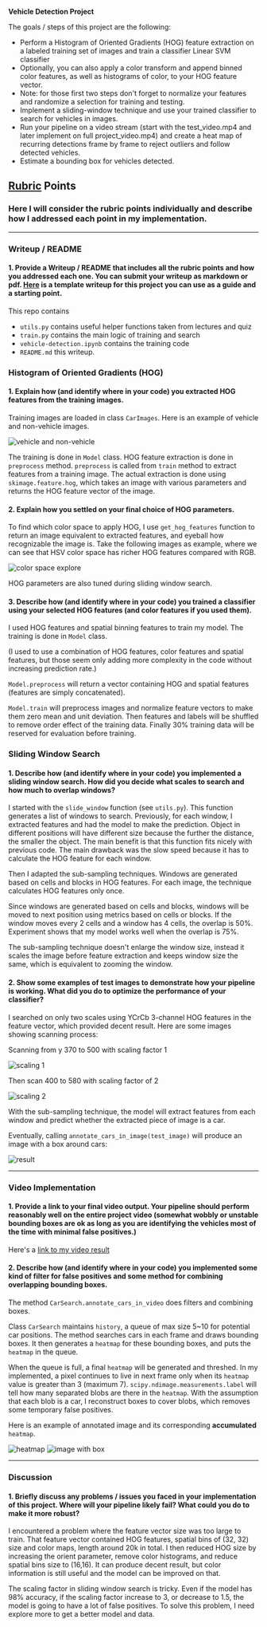 **Vehicle Detection Project**

The goals / steps of this project are the following:

* Perform a Histogram of Oriented Gradients (HOG) feature extraction on a labeled training set of images and train a classifier Linear SVM classifier
* Optionally, you can also apply a color transform and append binned color features, as well as histograms of color, to your HOG feature vector.
* Note: for those first two steps don't forget to normalize your features and randomize a selection for training and testing.
* Implement a sliding-window technique and use your trained classifier to search for vehicles in images.
* Run your pipeline on a video stream (start with the test_video.mp4 and later implement on full project_video.mp4) and create a heat map of recurring detections frame by frame to reject outliers and follow detected vehicles.
* Estimate a bounding box for vehicles detected.

[//]: # (Image References)
[image1]: ./writeup-images/v-nv.png
[image2]: ./writeup-images/rgb-hsv.png
[scale1]: ./writeup-images/scale15.png
[scale2]: ./writeup-images/scale2.png
[heatmap1]: ./writeup-images/hotimage-0.jpg
[heatmap_image1]: ./writeup-images/hotimagehot-0.jpg
[pipeline_result]: ./writeup-images/pipeline-result.png

## [Rubric](https://review.udacity.com/#!/rubrics/513/view) Points
### Here I will consider the rubric points individually and describe how I addressed each point in my implementation.  

---
### Writeup / README

#### 1. Provide a Writeup / README that includes all the rubric points and how you addressed each one.  You can submit your writeup as markdown or pdf.  [Here](https://github.com/udacity/CarND-Vehicle-Detection/blob/master/writeup_template.md) is a template writeup for this project you can use as a guide and a starting point.  

This repo contains

 - `utils.py` contains useful helper functions taken from lectures and quiz
 - `train.py` contains the main logic of training and search
 - `vehicle-detection.ipynb` contains the training code
 - `README.md` this writeup.

### Histogram of Oriented Gradients (HOG)

#### 1. Explain how (and identify where in your code) you extracted HOG features from the training images.

Training images are loaded in class `CarImages`. Here is an example of vehicle and non-vehicle images.

![vehicle and non-vehicle][image1]


The training is done in `Model` class. HOG feature extraction is done in `preprocess` method. `preprocess` is called from `train` method to extract features from a training image. The actual extraction is done using `skimage.feature.hog`, which takes an image with various parameters and returns the HOG feature vector of the image.


#### 2. Explain how you settled on your final choice of HOG parameters.

To find which color space to apply HOG, I use `get_hog_features` function to return an image equivalent to extracted features, and eyeball how recognizable the image is. Take the following images as example, where we can see that HSV color space has richer HOG features compared with RGB.

![color space explore][image2]

HOG parameters are also tuned during sliding window search.

#### 3. Describe how (and identify where in your code) you trained a classifier using your selected HOG features (and color features if you used them).

I used HOG features and spatial binning features to train my model. The training is done in `Model` class.

(I used to use a combination of HOG features, color features and spatial features, but those seem only adding more complexity in the code without increasing prediction rate.)

`Model.preprocess` will return a vector containing HOG and spatial features (features are simply concatenated).

`Model.train` will preprocess images and normalize feature vectors to make them zero mean and unit deviation. Then features and labels will be shuffled to remove order effect of the training data. Finally 30% training data will be reserved for evaluation before training.

### Sliding Window Search

#### 1. Describe how (and identify where in your code) you implemented a sliding window search.  How did you decide what scales to search and how much to overlap windows?

I started with the `slide_window` function (see `utils.py`). This function generates a list of windows to search. Previously, for each window, I extracted features and had the model to make the prediction. Object in different positions will have different size because the further the distance, the smaller the object. The main benefit is that this function fits nicely with previous code. The main drawback was the slow speed because it has to calculate the HOG feature for each window.

Then I adapted the sub-sampling techniques. Windows are generated based on cells and blocks in HOG features. For each image, the technique calculates HOG features only once.

Since windows are generated based on cells and blocks, windows will be moved to next position using metrics based on cells or blocks. If the window moves every 2 cells and a window has 4 cells, the overlap is 50%. Experiment shows that my model works well when the overlap is 75%.

The sub-sampling technique doesn't enlarge the window size, instead it scales the image before feature extraction and keeps window size the same, which is equivalent to zooming the window.

#### 2. Show some examples of test images to demonstrate how your pipeline is working.  What did you do to optimize the performance of your classifier?

I searched on only two scales using YCrCb 3-channel HOG features in the feature vector, which provided decent result.  Here are some images showing scanning process:

Scanning from y 370 to 500 with scaling factor 1

![scaling 1][scale1]

Then scan 400 to 580 with scaling factor of 2

![scaling 2][scale2]

With the sub-sampling technique, the model will extract features from each window and predict whether the extracted piece of image is a car.

Eventually, calling `annotate_cars_in_image(test_image)` will produce an image with a box around cars:

![result][pipeline_result]


---

### Video Implementation

#### 1. Provide a link to your final video output.  Your pipeline should perform reasonably well on the entire project video (somewhat wobbly or unstable bounding boxes are ok as long as you are identifying the vehicles most of the time with minimal false positives.)

Here's a [link to my video result](./annotated_P5_project_video.mp4)


#### 2. Describe how (and identify where in your code) you implemented some kind of filter for false positives and some method for combining overlapping bounding boxes.

The method `CarSearch.annotate_cars_in_video` does filters and combining boxes.

Class `CarSearch` maintains `history`, a queue of max size 5~10 for potential car positions. The method searches cars in each frame and draws bounding boxes. It then generates a `heatmap` for these bounding boxes, and puts the `heatmap` in the queue.

When the queue is full, a final `heatmap` will be generated and threshed. In my implemented, a pixel continues to live in next frame only when its `heatmap` value is greater than 3 (maximum 7). `scipy.ndimage.measurements.label` will tell how many separated blobs are there in the `heatmap`. With the assumption that each blob is a car, I reconstruct boxes to cover blobs, which removes some temporary false positives.

Here is an example of annotated image and its corresponding **accumulated** `heatmap`.

![heatmap][heatmap1]
![image with box][heatmap_image1]

---

### Discussion

#### 1. Briefly discuss any problems / issues you faced in your implementation of this project.  Where will your pipeline likely fail?  What could you do to make it more robust?

I encountered a problem where the feature vector size was too large to train. That feature vector contained HOG features, spatial bins of (32, 32) size and color maps, length around 20k in total. I then reduced HOG size by increasing the orient parameter, remove color histograms, and reduce spatial bins size to (16,16). It can produce decent result, but color information is still useful and the model can be improved on that.

The scaling factor in sliding window search is tricky. Even if the model has 98% accuracy, if the scaling factor increase to 3, or decrease to 1.5, the model is going to have a lot of false positives. To solve this problem, I need explore more to get a better model and data.
